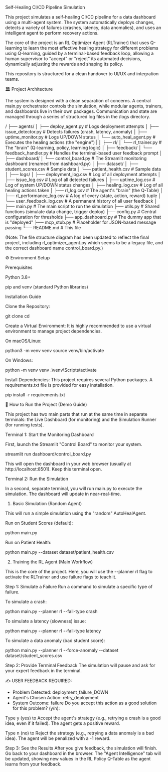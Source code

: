 Self-Healing CI/CD Pipeline Simulation

This project simulates a self-healing CI/CD pipeline for a data dashboard using a multi-agent system. The system automatically deploys changes, detects a variety of failures (crashes, latency, data anomalies), and uses an intelligent agent to perform recovery actions.

The core of the project is an RL Optimizer Agent (RLTrainer) that uses Q-learning to learn the most effective healing strategy for different problems using Q-learning, guided by a terminal-based feedback loop, allowing a human supervisor to "accept" or "reject" its automated decisions, dynamically adjusting the rewards and shaping its policy.

This repository is structured for a clean handover to UI/UX and integration teams.

🏛️ Project Architecture

The system is designed with a clean separation of concerns. A central main.py orchestrator controls the simulation, while modular agents, trainers, and dashboards live in their own packages. Communication and state are managed through a series of structured log files in the /logs directory.

/
├── agents/
│   ├── deploy_agent.py         # Logs deployment attempts
│   ├── issue_detector.py       # Detects failures (crash, latency, anomaly)
│   ├── uptime_monitor.py       # Logs UP/DOWN status
│   └── auto_heal_agent.py      # Executes the healing actions (the "engine")
|
│
├── rl/
│   └── rl_trainer.py           # The "brain" (Q-learning, policy, learning logic)
│
├── feedback/
│   └── feedback_handler.py     # Handles the terminal-based user feedback prompt
│
├── dashboard/
│   └── control_board.py        # The Streamlit monitoring dashboard (renamed from dashboard.py)
│
├── dataset/
│   ├── student_scores.csv      # Sample data
│   └── patient_health.csv      # Sample data
│
├── logs/
│   ├── deployment_log.csv      # Log of all deployment attempts
│   ├── issue_log.csv           # Log of all detected failures
│   ├── uptime_log.csv          # Log of system UP/DOWN status changes
│   ├── healing_log.csv         # Log of all healing actions taken
│   ├── rl_log.csv              # The agent's "brain" (the Q-Table)
│   ├── rl_performance_log.csv  # A log of every (state, action, reward) tuple
│   └── user_feedback_log.csv   # A permanent history of all user feedback
│
├── main.py                     # The main script to run the simulation
├── utils.py                    # Shared functions (simulate data change, trigger deploy)
├── config.py                   # Central configuration for thresholds
├── app_dashboard.py            # The dummy app that is "deployed"
├── mcp_stub.py                 # Placeholder for JSON-based message passing
└── README.md                   # This file


(Note: The file structure diagram has been updated to reflect the final project, including rl_optimizer_agent.py which seems to be a legacy file, and the correct dashboard name control_board.py.)

⚙️ Environment Setup

Prerequisites

Python 3.8+

pip and venv (standard Python libraries)

Installation Guide

Clone the Repository:

git clone <your-repository-url>
cd <repository-name>


Create a Virtual Environment:
It is highly recommended to use a virtual environment to manage project dependencies.

On macOS/Linux:

python3 -m venv venv
source venv/bin/activate


On Windows:

python -m venv venv
.\venv\Scripts\activate


Install Dependencies:
This project requires several Python packages. A requirements.txt file is provided for easy installation.

pip install -r requirements.txt


🚀 How to Run the Project (Demo Guide)

This project has two main parts that run at the same time in separate terminals: the Live Dashboard (for monitoring) and the Simulation Runner (for running tests).

Terminal 1: Start the Monitoring Dashboard

First, launch the Streamlit "Control Board" to monitor your system.

streamlit run dashboard/control_board.py


This will open the dashboard in your web browser (usually at http://localhost:8501). Keep this terminal open.

Terminal 2: Run the Simulation

In a second, separate terminal, you will run main.py to execute the simulation. The dashboard will update in near-real-time.

1. Basic Simulation (Random Agent)

This will run a simple simulation using the "random" AutoHealAgent.

Run on Student Scores (default):

python main.py


Run on Patient Health:

python main.py --dataset dataset/patient_health.csv


2. Training the RL Agent (Main Workflow)

This is the core of the project. Here, you will use the --planner rl flag to activate the RLTrainer and use failure flags to teach it.

Step 1: Simulate a Failure
Run a command to simulate a specific type of failure.

To simulate a crash:

python main.py --planner rl --fail-type crash


To simulate a latency (slowness) issue:

python main.py --planner rl --fail-type latency


To simulate a data anomaly (bad student score):

python main.py --planner rl --force-anomaly --dataset dataset/student_scores.csv


Step 2: Provide Terminal Feedback
The simulation will pause and ask for your expert feedback in the terminal.

✍️ USER FEEDBACK REQUIRED:
  - Problem Detected: deployment_failure_DOWN
  - Agent's Chosen Action: retry_deployment
  - System Outcome: failure
Do you accept this action as a good solution for this problem? (y/n):


Type y (yes) to Accept the agent's strategy (e.g., retrying a crash is a good idea, even if it failed). The agent gets a positive reward.

Type n (no) to Reject the strategy (e.g., retrying a data anomaly is a bad idea). The agent will be penalized with a -1 reward.

Step 3: See the Results
After you give feedback, the simulation will finish. Go back to your dashboard in the browser. The "Agent Intelligence" tab will be updated, showing new values in the RL Policy Q-Table as the agent learns from your feedback.
